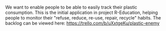 ﻿We want to enable people to be able to easily track their plastic consumption.
This is the initial application in project R-Education, helping people to monitor their "refuse,
reduce, re-use, repair, recycle" habits.
The backlog can be viewed here:
https://trello.com/b/uXxtgeKu/plastic-enemy